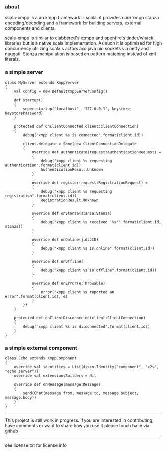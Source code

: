 ### about

scala-xmpp is a an xmpp framework in scala. it provides core xmpp stanza encoding/decoding and a framework for building servers,
external components and clients.

scala-xmpp is similar to ejabbered's exmpp and openfire's tinder/whack libraries but is a native scala implementation.
As such it is optimized for high concurrency utilizing scala's actors and java nio sockets via netty and naggati.
Stanza manipulation is based on pattern matching instead of xml literals.

### a simple server

    class MyServer extends XmppServer
    {
        val config = new DefaultXmppServerConfig()

        def startup()
        {
            super.startup("localhost", "127.0.0.1", keystore, keystorePassword)
        }

        protected def onClientConnected(client:ClientConnection)
        {
            debug("xmpp client %s is connected".format(client.id))

            client.delegate = Some(new ClientConnectionDelegate
            {
                override def authenticate(request:AuthenticationRequest) =
                {
                    debug("xmpp client %s requesting authentication".format(client.id))
                    AuthenticationResult.Unknown
                }

                override def register(request:RegistrationRequest) =
                {
                    debug("xmpp client %s requesting registration".format(client.id))
                    RegistrationResult.Unknown
                }

                override def onStanza(stanza:Stanza)
                {
                    debug("xmpp client %s received '%s'".format(client.id, stanza))
                }

                override def onOnline(jid:JID)
                {
                    debug("xmpp client %s is online".format(client.id))
                }

                override def onOffline()
                {
                    debug("xmpp client %s is offline".format(client.id))
                }

                override def onError(e:Throwable)
                {
                    error("xmpp client %s reported an error".format(client.id), e)
                }
            })
        }

        protected def onClientDisconnected(client:ClientConnection)
        {
            debug("xmpp client %s is disconnected".format(client.id))
        }
    }


### a simple external component

    class Echo extends XmppComponent
    {
        override val identities = List(disco.Identity("component", "c2s", "echo server"))
        override val extensionsBuilders = Nil

        override def onMessage(message:Message)
        {
            send(Chat(message.from, message.to, message.subject, message.body))
        }
    }


***************************************************************************************

This project is still work in progress. if you are interested in contributing, have comments
or want to share how you use it please touch base via github

***************************************************************************************

see license.txt for license info


